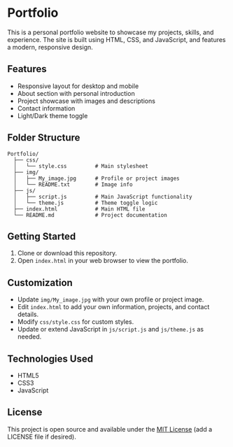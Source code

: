 # Portfolio

This is a personal portfolio website to showcase my projects, skills, and experience. The site is built using HTML, CSS, and JavaScript, and features a modern, responsive design.

## Features

- Responsive layout for desktop and mobile
- About section with personal introduction
- Project showcase with images and descriptions
- Contact information
- Light/Dark theme toggle

## Folder Structure

```
Portfolio/
  ├── css/
  │   └── style.css         # Main stylesheet
  ├── img/
  │   ├── My_image.jpg      # Profile or project images
  │   └── README.txt        # Image info
  ├── js/
  │   ├── script.js         # Main JavaScript functionality
  │   └── theme.js          # Theme toggle logic
  ├── index.html            # Main HTML file
  └── README.md             # Project documentation
```

## Getting Started

1. Clone or download this repository.
2. Open `index.html` in your web browser to view the portfolio.

## Customization

- Update `img/My_image.jpg` with your own profile or project image.
- Edit `index.html` to add your own information, projects, and contact details.
- Modify `css/style.css` for custom styles.
- Update or extend JavaScript in `js/script.js` and `js/theme.js` as needed.

## Technologies Used

- HTML5
- CSS3
- JavaScript

## License

This project is open source and available under the [MIT License](LICENSE) (add a LICENSE file if desired).
